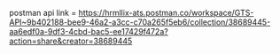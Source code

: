 postman api link =
https://hrmllix-ats.postman.co/workspace/GTS-API~9b402188-bee9-46a2-a3cc-c70a265f5eb6/collection/38689445-aa6edf0a-9df3-4cbd-bac5-ee17429f472a?action=share&creator=38689445
